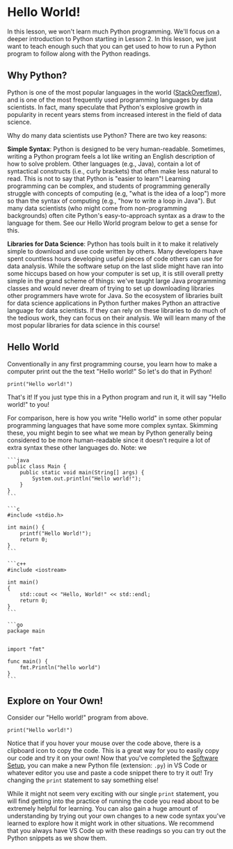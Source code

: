 # Hello World!

In this lesson, we won't learn much Python programming. We'll focus on a deeper introduction to Python starting in Lesson 2. In this lesson, we just want to teach enough such that you can get used to how to run a Python program to follow along with the Python readings.

## Why Python?

Python is one of the most popular languages in the world ([StackOverflow](https://insights.stackoverflow.com/survey/2021#section-most-popular-technologies-programming-scripting-and-markup-languages)), and is one of the most frequently used programming languages by data scientists. In fact, many speculate that Python's explosive growth in popularity in recent years stems from increased interest in the field of data science.

Why do many data scientists use Python? There are two key reasons:

**Simple Syntax**: Python is designed to be very human-readable. Sometimes, writing a Python program feels a lot like writing an English description of how to solve problem. Other languages (e.g., Java), contain a lot of syntactical constructs (i.e., curly brackets) that often make less natural to read. This is not to say that Python is "easier to learn"! Learning programming can be complex, and students of programming generally struggle with concepts of computing (e.g, "what is the idea of a loop") more so than the syntax of computing (e.g., "how to write a loop in Java"). But many data scientists (who might come from non-programming backgrounds) often cite Python's easy-to-approach syntax as a draw to the language for them. See our Hello World program below to get a sense for this.

**Libraries for Data Science**: Python has tools built in it to make it relatively simple to download and use code written by others. Many developers have spent countless hours developing useful pieces of code others can use for data analysis. While the software setup on the last slide might have ran into some hiccups based on how your computer is set up, it is still overall pretty simple in the grand scheme of things: we've taught large Java programming classes and would never dream of trying to set up downloading libraries other programmers have wrote for Java. So the ecosystem of libraries built for data science applications in Python further makes Python an attractive language for data scientists. If they can rely on these libraries to do much of the tedious work, they can focus on their analysis. We will learn many of the most popular libraries for data science in this course!

## Hello World

Conventionally in any first programming course, you learn how to make a computer print out the the text "Hello world!" So let's do that in Python!

```{snippet}
print("Hello world!")
```

That's it! If you just type this in a Python program and run it, it will say "Hello world!" to you!

For comparison, here is how you write "Hello world" in some other popular programming languages that have some more complex syntax. Skimming these, you might begin to see what we mean by Python generally being considered to be more human-readable since it doesn't require a lot of extra syntax these other languages do. Note: we

````{tabbed} Java
```java
public class Main {
    public static void main(String[] args) {
        System.out.println("Hello world!");
    }
}
```
````

````{tabbed} C
```c
#include <stdio.h>

int main() {
    printf("Hello World!");
    return 0;
}
```
````

````{tabbed} C++
```c++
#include <iostream>

int main()
{
    std::cout << "Hello, World!" << std::endl;
    return 0;
}
```
````

````{tabbed} Go
```go
package main


import "fmt"

func main() {
    fmt.Println("hello world")
}
```
````

## Explore on Your Own!

Consider our "Hello world!" program from above.

```{snippet}
print("Hello world!")
```

Notice that if you hover your mouse over the code above, there is a clipboard icon to copy the code. This is a great way for you to easily copy our code and try it on your own! Now that you've completed the [Software Setup](dev-setup/index), you can make a new Python file (extension: `.py`) in VS Code or whatever editor you use and paste a code snippet there to try it out! Try changing the `print` statement to say something else!

While it might not seem very exciting with our single `print` statement, you will find getting into the practice of running the code you read about to be extremely helpful for learning. You can also gain a huge amount of understanding by trying out your own changes to a new code syntax you've learned to explore how it might work in other situations. We recommend that you always have VS Code up with these readings so you can try out the Python snippets as we show them.
